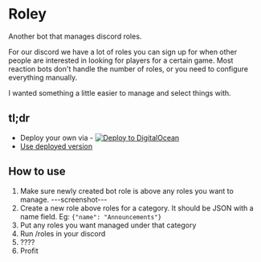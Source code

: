 # Roley

Another bot that manages discord roles.

For our discord we have a lot of roles you can sign up for when other people are interested in looking for players for a certain game. Most reaction bots don't handle the number of roles, or you need to configure everything manually.

I wanted something a little easier to manage and select things with.

## tl;dr

* Deploy your own via - [![Deploy to DigitalOcean](https://www.deploytodo.com/do-btn-blue.svg)](https://cloud.digitalocean.com/apps/new?repo=https://github.com/halkeye/discord-roley/tree/main)
* [Use deployed version](https://discord.com/api/oauth2/authorize?client_id=1172621787041890374&permissions=268435456&scope=bot%20applications.commands)

## How to use

1) Make sure newly created bot role is above any roles you want to manage.
---screenshot---
2) Create a new role above roles for a category. It should be JSON with a name field. Eg: `{"name": "Announcements"}`
3) Put any roles you want managed under that category
4) Run /roles in your discord
5) ????
6) Profit